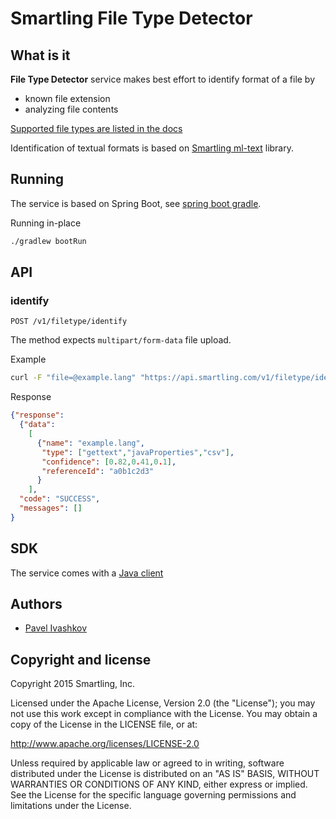 
Smartling File Type Detector
============================


What is it
----------

**File Type Detector** service makes best effort to identify format of a file by

- known file extension
- analyzing file contents

[Supported file types are listed in the docs](http://docs.smartling.com/pages/supported-file-types/)

Identification of textual formats is based on [Smartling ml-text](https://github.com/Smartling/ml-text) library. 


Running
-------

The service is based on Spring Boot, see [spring boot gradle](http://docs.spring.io/spring-boot/docs/current/reference/html/build-tool-plugins-gradle-plugin.html).

Running in-place

```bash
./gradlew bootRun
```

API
---

### identify

`POST /v1/filetype/identify`

The method expects `multipart/form-data` file upload.

Example

```bash
curl -F "file=@example.lang" "https://api.smartling.com/v1/filetype/identify"
```

Response

```json
{"response":
  {"data":
    [
      {"name": "example.lang",
       "type": ["gettext","javaProperties","csv"],
       "confidence": [0.82,0.41,0.1],
       "referenceId": "a0b1c2d3"
      }
    ],
  "code": "SUCCESS",
  "messages": []
}
```


SDK
---

The service comes with a [Java client](client)


Authors
-------

* [Pavel Ivashkov](https://github.com/paiv)


Copyright and license
---------------------

Copyright 2015 Smartling, Inc.

Licensed under the Apache License, Version 2.0 (the "License");
you may not use this work except in compliance with the License.
You may obtain a copy of the License in the LICENSE file, or at:

   http://www.apache.org/licenses/LICENSE-2.0

Unless required by applicable law or agreed to in writing, software
distributed under the License is distributed on an "AS IS" BASIS,
WITHOUT WARRANTIES OR CONDITIONS OF ANY KIND, either express or implied.
See the License for the specific language governing permissions and
limitations under the License.

